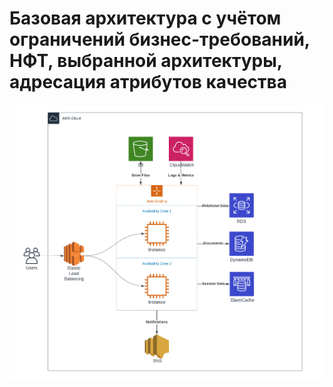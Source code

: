 # Базовая архитектура с учётом ограничений бизнес-требований, НФТ, выбранной архитектуры, адресация атрибутов качества

![диаграмма](https://raw.githubusercontent.com/selyakovadim/skillbox-software-architect/main/images/Blank%20diagram.png)
